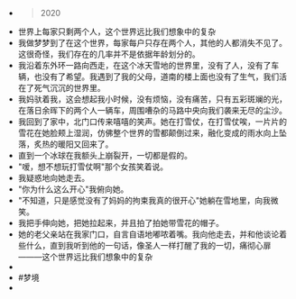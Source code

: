 - > 2020
- 世界上每家只剩两个人，这个世界远比我们想象中的复杂
- 我做梦梦到了在这个世界，每家每户只存在两个人，其他的人都消失不见了。这很奇怪，我们存在的几率并不是依据年龄划分的。
- 我沿着东外环一路向西走，在这个冰天雪地的世界里，没有了人，没有了车辆，也没有了希望。我遇到了我的父母，道南的楼上面也没有了生气，我们活在了死气沉沉的世界里。
- 我妈驮着我，这会想起我小时候，没有烦恼，没有痛苦，只有五彩斑斓的光，在落日余晖下的两个人一辆车，周围嘈杂的马路中央向我们袭来无尽的尘沙。
- 我回到了家中，北门口传来嘻嘻的笑声。她在打雪仗，在打雪仗唉，一片片的雪花在她脸颊上湿润，仿佛整个世界的雪都颠倒过来，融化变成的雨水向上坠落，炙热的暖阳又回来了。
- 直到一个冰球在我额头上崩裂开，一切都是假的。
- "嗳，想不想玩打雪仗啊"那个女孩笑着说。
- 我疑惑地向她走去。
- "你为什么这么开心"我俯向她。
- "不知道，只是感觉没有了妈妈的拘束我真的很开心"她躺在雪地里，向我微笑。
- 我把手伸向她，把她拉起来，并且拍了拍她带雪花的帽子。
- 她的老父亲站在我家门口，自言自语地嘟哝着嘴。我向他走去，并和他谈论着些什么，直到我听到他的一句话，像圣人一样打醒了我的一切，痛彻心扉———这个世界远比我们想象中的复杂
-
- #梦境
-